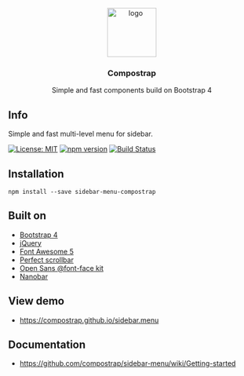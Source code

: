 <p align="center">
  <img src="https://avatars0.githubusercontent.com/u/50230834?s=400&u=3551f498f489486fb0ee563171d5fb2d43892a17&v=4" width="100" alt="logo">
</p>

<h3 align="center">Compostrap</h3>
<p align="center">Simple and fast components build on Bootstrap 4</p>

## Info
Simple and fast multi-level menu for sidebar.

[![License: MIT](https://img.shields.io/badge/License-MIT-yellow.svg)](https://raw.githubusercontent.com/compostrap/sidebar-menu/master/license.md)
[![npm version](https://badge.fury.io/js/sidebar-menu-compostrap.svg)](https://badge.fury.io/js/sidebar-menu-compostrap)
[![Build Status](https://travis-ci.com/compostrap/sidebar-menu.svg?branch=master)](https://travis-ci.com/compostrap/sidebar-menu)

## Installation
```
npm install --save sidebar-menu-compostrap
```

## Built on

- [Bootstrap 4](https://getbootstrap.com)
- [jQuery](https://jquery.com)
- [Font Awesome 5](https://fontawesome.com)
- [Perfect scrollbar](https://github.com/mdbootstrap/perfect-scrollbar)
- [Open Sans @font-face kit](https://github.com/FontFaceKit/open-sans)
- [Nanobar](https://github.com/jacoborus/nanobar)

## View demo

- https://compostrap.github.io/sidebar.menu

## Documentation
- https://github.com/compostrap/sidebar-menu/wiki/Getting-started
